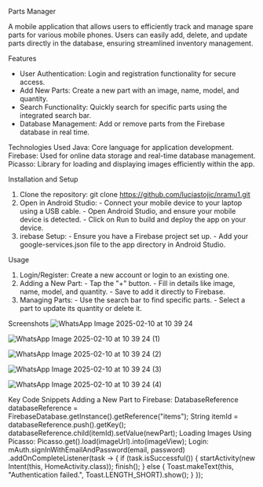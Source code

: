 Parts Manager

A mobile application that allows users to efficiently track and manage spare parts for various mobile phones. 
Users can easily add, delete, and update parts directly in the database, ensuring streamlined inventory management.

Features
  - User Authentication: Login and registration functionality for secure access.
  - Add New Parts: Create a new part with an image, name, model, and quantity.
  - Search Functionality: Quickly search for specific parts using the integrated search bar.
  - Database Management: Add or remove parts from the Firebase database in real time.

Technologies Used
  Java: Core language for application development.
  Firebase: Used for online data storage and real-time database management.
  Picasso: Library for loading and displaying images efficiently within the app.

Installation and Setup
  1. Clone the repository:
      git clone https://github.com/luciastojic/nramu1.git
  2. Open in Android Studio:
    - Connect your mobile device to your laptop using a USB cable.
    - Open Android Studio, and ensure your mobile device is detected.
    - Click on Run to build and deploy the app on your device.
  4. irebase Setup:
    - Ensure you have a Firebase project set up.
    - Add your google-services.json file to the app directory in Android Studio.

Usage
  1. Login/Register: Create a new account or login to an existing one.
  2. Adding a New Part:
    - Tap the "+" button.
    - Fill in details like image, name, model, and quantity.
    - Save to add it directly to Firebase.
  3. Managing Parts:
    - Use the search bar to find specific parts.
    - Select a part to update its quantity or delete it.

Screenshots
![WhatsApp Image 2025-02-10 at 10 39 24](https://github.com/user-attachments/assets/a2c2f9f8-8248-495f-9e5a-0f0ce92fe0f3)

![WhatsApp Image 2025-02-10 at 10 39 24 (1)](https://github.com/user-attachments/assets/40258506-0021-46ac-bf32-214b3472e03f)

![WhatsApp Image 2025-02-10 at 10 39 24 (2)](https://github.com/user-attachments/assets/35adfa09-51fe-4704-a0db-5cab54dcd336)

![WhatsApp Image 2025-02-10 at 10 39 24 (3)](https://github.com/user-attachments/assets/d031d0a0-c6c4-41e1-aa80-345ef254c9dc)

![WhatsApp Image 2025-02-10 at 10 39 24 (4)](https://github.com/user-attachments/assets/7826652a-4202-454a-aeb2-037c1d7a5f1b)

Key Code Snippets
Adding a New Part to Firebase:
  DatabaseReference databaseReference = FirebaseDatabase.getInstance().getReference("items");
  String itemId = databaseReference.push().getKey();
  databaseReference.child(itemId).setValue(newPart);
Loading Images Using Picasso:
  Picasso.get().load(imageUrl).into(imageView);
Login:
  mAuth.signInWithEmailAndPassword(email, password)
    .addOnCompleteListener(task -> {
        if (task.isSuccessful()) {
            startActivity(new Intent(this, HomeActivity.class));
            finish();
        } else {
            Toast.makeText(this, "Authentication failed.", Toast.LENGTH_SHORT).show();
        }
    });



